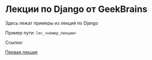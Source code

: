 # Лекции по Django от GeekBrains

Здесь лежат примеры из лекций по Django

Пример пути: `lec_<номер_лекции>`

Ссылки:

[Первая лекция](./lec_1/)
